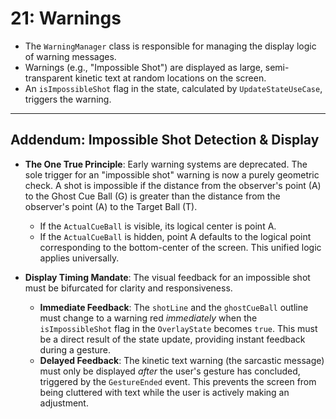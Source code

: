 # 21: Warnings

* The `WarningManager` class is responsible for managing the display logic of warning messages.
* Warnings (e.g., "Impossible Shot") are displayed as large, semi-transparent kinetic text at random locations on the screen.
* An `isImpossibleShot` flag in the state, calculated by `UpdateStateUseCase`, triggers the warning.

***
## Addendum: Impossible Shot Detection & Display

* **The One True Principle**: Early warning systems are deprecated. The sole trigger for an "impossible shot" warning is now a purely geometric check. A shot is impossible if the distance from the observer's point (A) to the Ghost Cue Ball (G) is greater than the distance from the observer's point (A) to the Target Ball (T).
    * If the `ActualCueBall` is visible, its logical center is point A.
    * If the `ActualCueBall` is hidden, point A defaults to the logical point corresponding to the bottom-center of the screen. This unified logic applies universally.

* **Display Timing Mandate**: The visual feedback for an impossible shot must be bifurcated for clarity and responsiveness.
    * **Immediate Feedback**: The `shotLine` and the `ghostCueBall` outline must change to a warning red *immediately* when the `isImpossibleShot` flag in the `OverlayState` becomes `true`. This must be a direct result of the state update, providing instant feedback during a gesture.
    * **Delayed Feedback**: The kinetic text warning (the sarcastic message) must only be displayed *after* the user's gesture has concluded, triggered by the `GestureEnded` event. This prevents the screen from being cluttered with text while the user is actively making an adjustment.